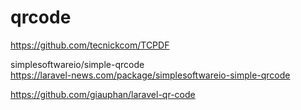 # qrcode

<!-- Contenuto migrato da _docs/qrcode.txt -->

https://github.com/tecnickcom/TCPDF

simplesoftwareio/simple-qrcode  
https://laravel-news.com/package/simplesoftwareio-simple-qrcode


https://github.com/giauphan/laravel-qr-code
